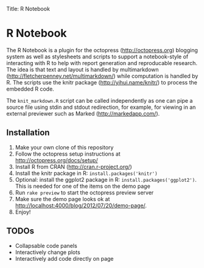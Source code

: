 Title: R Notebook

# R Notebook #

The R Notebook is a plugin for the octopress (<http://octopress.org>)
blogging system as well as stylesheets and scripts to support a
notebook-style of interacting with R to help with report generation and
reproducable research.  The idea is that text and layout is
handled by multimarkdown (<http://fletcherpenney.net/multimarkdown/>) while 
computation is handled by R.  The scripts use the knitr package
(<http://yihui.name/knitr/>) to process the embedded R code.

The `knit_markdown.R` script can be called independently as one can
pipe a source file using stdin and stdout redirection, for example,
for viewing in an external previewer such as Marked (<http://markedapp.com/>).

## Installation ##

1. Make your own clone of this repository
2. Follow the octopress setup instructions at <http://octopress.org/docs/setup/>
3. Install R from CRAN (<http://cran.r-project.org/>)
4. Install the knitr package in R: `install.packages('knitr')`
5. Optional: install the ggplot2 package in R: `install.packages('ggplot2')`.
   This is needed for one of the items on the demo page
6. Run `rake preview` to start the octopress preview server
7. Make sure the demo page looks ok at 
   <http://localhost:4000/blog/2012/07/20/demo-page/>.
8. Enjoy!

## TODOs ##

* Collapsable code panels
* Interactively change plots
* Interactively add code directly on page

